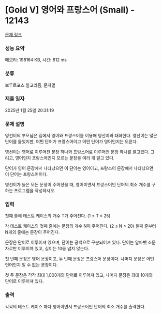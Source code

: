 # [Gold V] 영어와 프랑스어 (Small) - 12143 

[문제 링크](https://www.acmicpc.net/problem/12143) 

### 성능 요약

메모리: 198164 KB, 시간: 812 ms

### 분류

브루트포스 알고리즘, 문자열

### 제출 일자

2025년 1월 25일 20:31:19

### 문제 설명

<p>영선이의 부모님은 집에서 영어와 프랑스어를 이용해 영선이와 대화한다. 영선이는 많은 단어를 들었지만, 어떤 단어가 프랑스어이고 어떤 단어가 영어인지는 모른다.</p>

<p>영선이는 영어로 이루어진 문장 하나와 프랑스어로 이루어진 문장 하나를 알고있다. 그리고, 영어인지 프랑스어인지 모르는 문장을 여러 개 알고 있다.</p>

<p>단어가 영어 문장에서 나타났으면 이 단어는 영어이고, 프랑스어 문장에서 나타났으면 이 단어는 프랑스어이다.</p>

<p>영선이가 들은 모든 문장이 주어졌을 때, 영어이면서 프랑스어인 단어의 최소 개수를 구하는 프로그램을 작성하시오.</p>

### 입력 

 <p>첫째 줄에 테스트 케이스의 개수 T가 주어진다. (1 ≤ T ≤ 25)</p>

<p>각 테스트 케이스의 첫째 줄에는 문장의 개수 N이 주어진다. (2 ≤ N ≤ 20) 둘째 줄부터 N개의 줄에는 문장이 주어진다.</p>

<p>문장은 단어로 이루어져 있으며, 단어는 공백으로 구분되어져 있다. 단어는 알파벳 소문자로만 이루어져 있고, 길이는 10을 넘지 않는다.</p>

<p>첫 번째 문장은 영어 문장이고, 두 번째 문장은 프랑스어 문장이다. 나머지 문장은 어떤 언어인지 알 수 없는 문장이다.</p>

<p>첫 두 문장은 각각 최대 1,000개의 단어로 이루어져 있고, 나머지 문장은 최대 10개의 단어로 이루어져 있다.</p>

### 출력 

 <p>각각의 테스트 케이스 마다 영어이면서 프랑스어인 단어의 최소 개수를 출력한다.</p>

